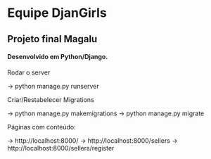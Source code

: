 # Equipe DjanGirls

## Projeto final Magalu  
#### Desenvolvido em Python/Django. 

Rodar o server

 -> python manage.py runserver

Criar/Restabelecer Migrations

 -> python manage.py makemigrations
 -> python manage.py migrate


Páginas com conteúdo:

 -> http://localhost:8000/
 -> http://localhost:8000/sellers
 -> http://localhost:8000/sellers/register
